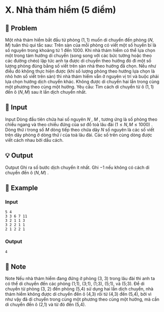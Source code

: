 # X. Nhà thám hiểm (5 điểm)

## 📖 Problem

Một nhà thám hiểm bắt đầu từ phòng
$(1, 1)$
muốn di chuyển đến phòng
$(N,M)$
tuân thủ qui tắc sau:
Trên sàn của mỗi phòng có viết một số huyền bí là số nguyên trong khoảng từ 1 đến 1000. Khi nhà thám hiểm có thể lựa chọn một trong tám hướng di chuyển (song song với các bức tường hoặc theo các đường chéo) lập tức anh ta được di chuyển theo hướng đó đi một số lượng phòng đúng bằng số viết trên sàn nhà theo hướng đã chọn. Nếu như điều đó không thực hiện được (khi số lượng phòng theo hướng lựa chọn là nhỏ hơn số viết trên sàn) thì nhà thám hiểm vẫn ở nguyên vị trí và buộc phải lựa chọn hướng dịch chuyển khác. Không được di chuyển hai lần trong cùng một phương theo cùng một hướng.
Yêu cầu: Tìm cách di chuyển từ ô
$(1, 1)$
đến ô
$(N,M)$
sau ít lần dịch chuyển nhất.


## 🧩 Input

Input
Dòng đầu tiên chứa hai số nguyên
$N$
,
$M$
, tương ứng là số phòng theo chiều ngang và theo chiều đứng của sơ đồ toà lâu đài
$(1≤N,M≤1000)$
.
Dòng thứ
$i$
trong số
$M$
dòng tiếp theo chứa dãy
$N$
số nguyên là các số viết trên dãy phòng ở dòng thứ
$i$
của toà lâu đài.
Các số trên cùng dòng được viết cách nhau bởi dấu cách.


## 💡 Output

Output
Ghi ra số bước dịch chuyển ít nhất. Ghi
$- 1$
nếu không có cách di chuyển đến ô
$(N,M)$
.


## 🧠 Example

### Input

```text
5 4
3 3 6 7 11
3 2 1 1 3
3 2 2 1 1
2 1 2 2 1
```

### Output

```text
4
```



## 📝 Note

Note
Nếu nhà thám hiểm đang đứng ở phòng (3, 3) trong lâu đài thì anh ta có thể di chuyển đến các phòng (1;1), (3;1), (1;3), (5;1), và (5;3). Để di chuyển từ phòng (3, 2) đến phòng (5,4) sử dụng hai lần dịch chuyển, nhà thám hiểm không được di chuyển đến ô (4,3) rồi từ (4,3) đến (5,4), bởi vì như vậy đã di chuyển trong cùng một phương theo cùng một hướng, mà cần di chuyển đến ô (2,1) và từ đó đến (5,4).

